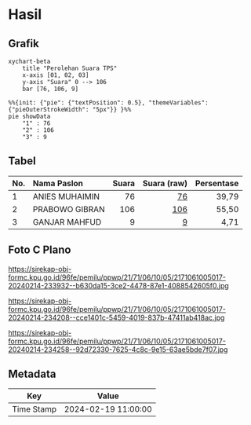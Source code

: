 # Hasil

## Grafik

```mermaid
xychart-beta
    title "Perolehan Suara TPS"
    x-axis [01, 02, 03]
    y-axis "Suara" 0 --> 106
    bar [76, 106, 9]
```

```mermaid
%%{init: {"pie": {"textPosition": 0.5}, "themeVariables": {"pieOuterStrokeWidth": "5px"}} }%%
pie showData
    "1" : 76
    "2" : 106
    "3" : 9
```

## Tabel

| No. | Nama Paslon    | Suara | Suara (raw) | Persentase |
|:--- |:-------------- | -----:| -----------:| ----------:|
| 1   | ANIES MUHAIMIN | 76    | [76][p-1]   | 39,79      |
| 2   | PRABOWO GIBRAN | 106   | [106][p-2]  | 55,50      |
| 3   | GANJAR MAHFUD  | 9     | [9][p-3]    | 4,71       |


[p-1]: https://github.com/gigit-pemilu/pemilu-2024-21-kepulauan-riau/blob/main/pilpres/hitung-suara/sub/21-kepulauan-riau/sub/71-kota-batam/sub/06-lubuk-baja/sub/1005-tanjung-uma/sub/017-tps/sub/paslon-1.txt
[p-2]: https://github.com/gigit-pemilu/pemilu-2024-21-kepulauan-riau/blob/main/pilpres/hitung-suara/sub/21-kepulauan-riau/sub/71-kota-batam/sub/06-lubuk-baja/sub/1005-tanjung-uma/sub/017-tps/sub/paslon-2.txt
[p-3]: https://github.com/gigit-pemilu/pemilu-2024-21-kepulauan-riau/blob/main/pilpres/hitung-suara/sub/21-kepulauan-riau/sub/71-kota-batam/sub/06-lubuk-baja/sub/1005-tanjung-uma/sub/017-tps/sub/paslon-3.txt

## Foto C Plano

https://sirekap-obj-formc.kpu.go.id/96fe/pemilu/ppwp/21/71/06/10/05/2171061005017-20240214-233932--b630da15-3ce2-4478-87e1-4088542605f0.jpg

https://sirekap-obj-formc.kpu.go.id/96fe/pemilu/ppwp/21/71/06/10/05/2171061005017-20240214-234208--cce1401c-5459-4019-837b-47411ab418ac.jpg

https://sirekap-obj-formc.kpu.go.id/96fe/pemilu/ppwp/21/71/06/10/05/2171061005017-20240214-234258--92d72330-7625-4c8c-9e15-63ae5bde7f07.jpg


## Metadata

| Key        | Value               |
| ---------- | ------------------- |
| Time Stamp | 2024-02-19 11:00:00 |



